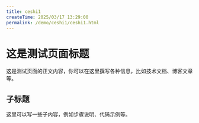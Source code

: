 ```yaml
---
title: ceshi1
createTime: 2025/03/17 13:29:00
permalink: /demo/ceshi1/ceshi1.html
---
```


# 这是测试页面标题

这是测试页面的正文内容，你可以在这里撰写各种信息，比如技术文档、博客文章等。

## 子标题

这里可以写一些子内容，例如步骤说明、代码示例等。

